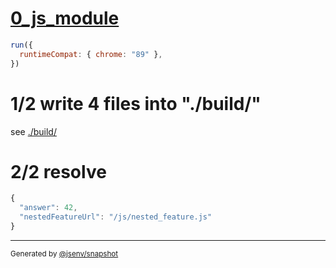 # [0_js_module](../../import_dynamic.test.mjs#L27)

```js
run({
  runtimeCompat: { chrome: "89" },
})
```

# 1/2 write 4 files into "./build/"

see [./build/](./build/)

# 2/2 resolve

```js
{
  "answer": 42,
  "nestedFeatureUrl": "/js/nested_feature.js"
}
```

---

<sub>
  Generated by <a href="https://github.com/jsenv/core/tree/main/packages/independent/snapshot">@jsenv/snapshot</a>
</sub>
